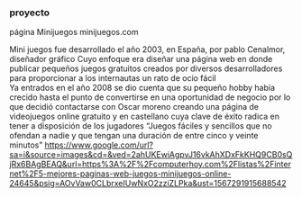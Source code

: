 ### proyecto
página
Minijuegos minijuegos.com

Mini juegos fue desarrollado el año 2003, en España, por pablo Cenalmor, diseñador gráfico 
Cuyo enfoque era diseñar una página web en donde publicar pequeños juegos gratuitos creados por diversos desarrolladores para proporcionar a los internautas un rato de ocio fácil  
Ya entrados en el año 2008 se dio cuenta que su pequeño hobby había crecido hasta el punto de convertirse en una oportunidad de negocio por lo que decidió contactarse con Oscar moreno creando una página de videojuegos online gratuito y en castellano cuya clave de éxito radica en tener a disposición de los jugadores 
“Juegos fáciles y sencillos que no ofendan a nadie y que tengan una duración de entre cinco y veinte minutos”
https://www.google.com/url?sa=i&source=images&cd=&ved=2ahUKEwiAgpvJ16vkAhXDxFkKHQ9CB0sQjRx6BAgBEAQ&url=https%3A%2F%2Fcomputerhoy.com%2Flistas%2Finternet%2F5-mejores-paginas-web-juegos-minijuegos-online-24645&psig=AOvVaw0CLbrxeIUwNxO2zziZLPka&ust=1567291915688542
